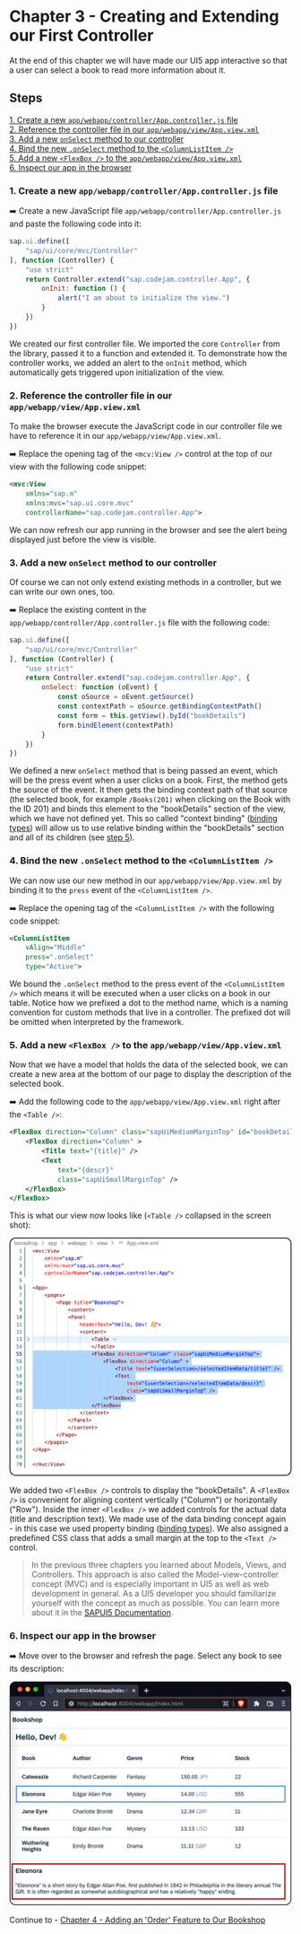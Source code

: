 # Chapter 3 - Creating and Extending our First Controller

At the end of this chapter we will have made our UI5 app interactive so that a user can select a book to read more information about it.

## Steps

[1. Create a new `app/webapp/controller/App.controller.js` file](#1-create-a-new-appwebappcontrollerappcontrollerjs-file)<br>
[2. Reference the controller file in our `app/webapp/view/App.view.xml`](#2-reference-the-controller-file-in-our-appwebappviewappviewxml)<br>
[3. Add a new `onSelect` method to our controller](#3-add-a-new-onselect-method-to-our-controller)<br>
[4. Bind the new `.onSelect` method to the `<ColumnListItem />`](#4-bind-the-new-onselect-method-to-the-columnlistitem)<br>
[5. Add a new `<FlexBox />` to the `app/webapp/view/App.view.xml`](#5-add-a-new-flexbox--to-the-appwebappviewappviewxml)<br>
[6. Inspect our app in the browser](#6-inspect-our-app-in-the-browser)<br>

### 1. Create a new `app/webapp/controller/App.controller.js` file

➡️ Create a new JavaScript file `app/webapp/controller/App.controller.js` and paste the following code into it:

```javascript
sap.ui.define([
    "sap/ui/core/mvc/Controller"
], function (Controller) {
    "use strict"
    return Controller.extend("sap.codejam.controller.App", {
        onInit: function () {
            alert("I am about to initialize the view.")
        }
    })
})
```

We created our first controller file. We imported the core `Controller` from the library, passed it to a function and extended it. To demonstrate how the controller works, we added an alert to the `onInit` method, which automatically gets triggered upon initialization of the view.

### 2. Reference the controller file in our `app/webapp/view/App.view.xml`

To make the browser execute the JavaScript code in our controller file we have to reference it in our `app/webapp/view/App.view.xml`.

➡️ Replace the opening tag of the `<mcv:View />` control at the top of our view with the following code snippet:

```xml
<mvc:View
    xmlns="sap.m"
    xmlns:mvc="sap.ui.core.mvc"
    controllerName="sap.codejam.controller.App">
```

We can now refresh our app running in the browser and see the alert being displayed just before the view is visible.

### 3. Add a new `onSelect` method to our controller

Of course we can not only extend existing methods in a controller, but we can write our own ones, too.

➡️ Replace the existing content in the `app/webapp/controller/App.controller.js` file with the following code:

```javascript
sap.ui.define([
    "sap/ui/core/mvc/Controller"
], function (Controller) {
    "use strict"
    return Controller.extend("sap.codejam.controller.App", {
        onSelect: function (oEvent) {
            const oSource = oEvent.getSource()
            const contextPath = oSource.getBindingContextPath()
            const form = this.getView().byId("bookDetails")
            form.bindElement(contextPath)
        }
    })
})
```

We defined a new `onSelect` method that is being passed an event, which will be the press event when a user clicks on a book. First, the method gets the source of the event. It then gets the binding context path of that source (the selected book, for example `/Books(201)` when clicking on the Book with the ID 201) and binds this element to the "bookDetails" section of the view, which we have not defined yet. This so called "context binding" ([binding types](https://ui5.sap.com/#/topic/91f0d8ab6f4d1014b6dd926db0e91070)) will allow us to use relative binding within the "bookDetails" section and all of its children (see [step 5](#5-add-a-new-flexbox--to-the-appwebappviewappviewxml)).

### 4. Bind the new `.onSelect` method to the `<ColumnListItem />`

We can now use our new method in our `app/webapp/view/App.view.xml` by binding it to the `press` event of the `<ColumnListItem />`. 

➡️ Replace the opening tag of the `<ColumnListItem />` with the following code snippet:

```xml
<ColumnListItem 
    vAlign="Middle"
    press=".onSelect"
    type="Active">
```

We bound the `.onSelect` method to the press event of the `<ColumnListItem />` which means it will be executed when a user clicks on a book in our table. Notice how we prefixed a dot to the method name, which is a naming convention for custom methods that live in a controller. The prefixed dot will be omitted when interpreted by the framework.

### 5. Add a new `<FlexBox />` to the `app/webapp/view/App.view.xml`

Now that we have a model that holds the data of the selected book, we can create a new area at the bottom of our page to display the description of the selected book.

➡️ Add the following code to the `app/webapp/view/App.view.xml` right after the `<Table />`:

```xml
<FlexBox direction="Column" class="sapUiMediumMarginTop" id="bookDetails">
    <FlexBox direction="Column" >
        <Title text="{title}" />
        <Text 
            text="{descr}"
            class="sapUiSmallMarginTop" />
    </FlexBox>
</FlexBox>
```

This is what our view now looks like (`<Table />` collapsed in the screen shot):

![View with Table](/chapters/chapter003/chapter003-01.png)

We added two `<FlexBox />` controls to display the "bookDetails". A `<FlexBox />` is convenient for aligning content vertically ("Column") or horizontally ("Row"). Inside the inner `<FlexBox />` we added controls for the actual data (title and description text). We made use of the data binding concept again - in this case we used property binding ([binding types](https://ui5.sap.com/#/topic/91f0d8ab6f4d1014b6dd926db0e91070)). We also assigned a predefined CSS class that adds a small margin at the top to the `<Text />` control.

> In the previous three chapters you learned about Models, Views, and Controllers. This approach is also called the Model-view-controller concept (MVC) and is especially important in UI5 as well as web development in general. As a UI5 developer you should familiarize yourself with the concept as much as possible. You can learn more about it in the [SAPUI5 Documentation](https://sapui5.hana.ondemand.com/#/topic/91f233476f4d1014b6dd926db0e91070).

### 6. Inspect our app in the browser

➡️ Move over to the browser and refresh the page. Select any book to see its description:

![http://localhost:4004/webapp/index.html](/chapters/chapter003/chapter003-result.png)

Continue to - [Chapter 4 - Adding an 'Order' Feature to Our Bookshop](/chapters/chapter004)
